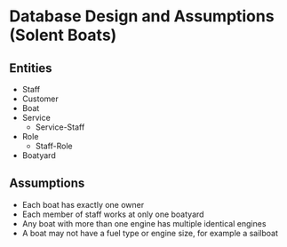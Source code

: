 # Database Design and Assumptions (Solent Boats)

## Entities

- Staff
- Customer
- Boat
- Service
    - Service-Staff
- Role
    - Staff-Role
- Boatyard

## Assumptions

- Each boat has exactly one owner
- Each member of staff works at only one boatyard
- Any boat with more than one engine has multiple identical engines
- A boat may not have a fuel type or engine size, for example a sailboat